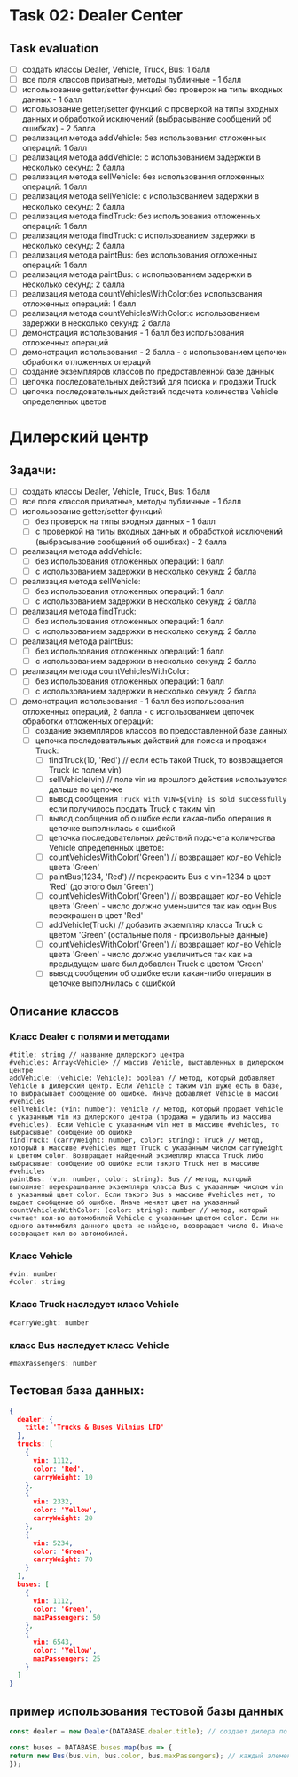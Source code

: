 # Task 02: Dealer Center

## Task evaluation

- [ ] создать классы Dealer, Vehicle, Truck, Bus: 1 балл
- [ ] все поля классов приватные, методы публичные - 1 балл
- [ ] использование getter/setter функций без проверок на типы входных данных - 1 балл
- [ ] использование getter/setter функций с проверкой на типы входных данных и обработкой исключений (выбрасывание сообщений об ошибках) - 2 балла
- [ ] реализация метода addVehicle: без использования отложенных операций: 1 балл
- [ ] реализация метода addVehicle: с использованием задержки в несколько секунд: 2 балла
- [ ] реализация метода sellVehicle: без использования отложенных операций: 1 балл
- [ ] реализация метода sellVehicle: с использованием задержки в несколько секунд: 2 балла
- [ ] реализация метода findTruck: без использования отложенных операций: 1 балл
- [ ] реализация метода findTruck: с использованием задержки в несколько секунд: 2 балла
- [ ] реализация метода paintBus: без использования отложенных операций: 1 балл
- [ ] реализация метода paintBus: с использованием задержки в несколько секунд: 2 балла
- [ ] реализация метода countVehiclesWithColor:без использования отложенных операций: 1 балл
- [ ] реализация метода countVehiclesWithColor:с использованием задержки в несколько секунд: 2 балла
- [ ] демонстрация использования - 1 балл без использования отложенных операций
- [ ] демонстрация использования - 2 балла - с использованием цепочек обработки отложенных операций
- [ ] создание экземпляров классов по предоставленной базе данных
- [ ] цепочка последовательных действий для поиска и продажи Truck
- [ ] цепочка последовательных действий подсчета количества Vehicle определенных цветов

# Дилерский центр

## Задачи:

- [ ] создать классы Dealer, Vehicle, Truck, Bus: 1 балл
- [ ] все поля классов приватные, методы публичные - 1 балл
- [ ] использование getter/setter функций
  - [ ] без проверок на типы входных данных - 1 балл
  - [ ] с проверкой на типы входных данных и обработкой исключений (выбрасывание сообщений об ошибках) - 2 балла
- [ ] реализация метода addVehicle:
  - [ ] без использования отложенных операций: 1 балл
  - [ ] с использованием задержки в несколько секунд: 2 балла
- [ ] реализация метода sellVehicle:
  - [ ] без использования отложенных операций: 1 балл
  - [ ] с использованием задержки в несколько секунд: 2 балла
- [ ] реализация метода findTruck:
  - [ ] без использования отложенных операций: 1 балл
  - [ ] с использованием задержки в несколько секунд: 2 балла
- [ ] реализация метода paintBus:
  - [ ] без использования отложенных операций: 1 балл
  - [ ] с использованием задержки в несколько секунд: 2 балла
- [ ] реализация метода countVehiclesWithColor:
  - [ ] без использования отложенных операций: 1 балл
  - [ ] с использованием задержки в несколько секунд: 2 балла
- [ ] демонстрация использования - 1 балл без использования отложенных операций, 2 балла - с использованием цепочек
  обработки отложенных операций:
  - [ ] создание экземпляров классов по предоставленной базе данных
  - [ ] цепочка последовательных действий для поиска и продажи Truck:
    - [ ] findTruck(10, 'Red') // если есть такой Truck, то возвращается Truck (с полем vin)
    - [ ] sellVehicle(vin) // поле vin из прошлого действия используется дальше по цепочке
    - [ ] вывод сообщения `Truck with VIN=${vin} is sold successfully` если получилось продать Truck с таким vin
    - [ ] вывод сообщения об ошибке если какая-либо операция в цепочке выполнилась с ошибкой
    - [ ] цепочка последовательных действий подсчета количества Vehicle определенных цветов:
    - [ ] countVehiclesWithColor('Green') // возвращает кол-во Vehicle цвета 'Green'
    - [ ] paintBus(1234, 'Red') // перекрасить Bus с vin=1234 в цвет 'Red' (до этого был 'Green')
    - [ ] countVehiclesWithColor('Green') // возвращает кол-во Vehicle цвета 'Green' - число должно уменьшится так как
      один Bus перекрашен в цвет 'Red'
    - [ ] addVehicle(Truck) // добавить экземпляр класса Truck с цветом 'Green' (остальные поля - произвольные данные)
    - [ ] countVehiclesWithColor('Green') // возвращает кол-во Vehicle цвета 'Green' - число должно увеличиться так как
      на предыдущем шаге был добавлен Truck с цветом 'Green'
    - [ ] вывод сообщения об ошибке если какая-либо операция в цепочке выполнилась с ошибкой

## Описание классов

### Класс Dealer с полями и методами

    #title: string // название дилерского центра
    #vehicles: Array<Vehicle> // массив Vehicle, выставленных в дилерском центре
    addVehicle: (vehicle: Vehicle): boolean // метод, который добавляет Vehicle в дилерский центр. Если Vehicle с таким vin шуже есть в базе, то выбрасывает сообщение об ошибке. Иначе добавляет Vehicle в массив #vehicles
    sellVehicle: (vin: number): Vehicle // метод, который продает Vehicle с указанным vin из дилерского центра (продажа = удалить из массива #vehicles). Если Vehicle с указанным vin нет в массиве #vehicles, то выбрасывает сообщение об ошибке
    findTruck: (carryWeight: number, color: string): Truck // метод, который в массиве #vehicles ищет Truck с указанным числом carryWeight и цветом color. Возвращает найденный экзмепляр класса Truck либо выбрасывает сообщение об ошибке если такого Truck нет в массиве #vehicles
    paintBus: (vin: number, color: string): Bus // метод, который выполняет перекрашивание экземпляра класса Bus с указанным числом vin в указанный цвет color. Если такого Bus в массиве #vehicles нет, то выдает сообщение об ошибке. Иначе меняет цвет на указанный
    countVehiclesWithColor: (color: string): number // метод, который считает кол-во автомобилей Vehicle с указанным цветом color. Если ни одного автомобиля данного цвета не найдено, возвращает число 0. Иначе возвращает кол-во автомобилей.

### Класс Vehicle

    #vin: number
    #color: string

### Класс Truck наследует класс Vehicle

    #carryWeight: number

### класс Bus наследует класс Vehicle

    #maxPassengers: number

## Тестовая база данных:

```json lines
{
  dealer: {
    title: 'Trucks & Buses Vilnius LTD'
  },
  trucks: [
    {
      vin: 1112,
      color: 'Red',
      carryWeight: 10
    },
    {
      vin: 2332,
      color: 'Yellow',
      carryWeight: 20
    },
    {
      vin: 5234,
      color: 'Green',
      carryWeight: 70
    }
  ],
  buses: [
    {
      vin: 1112,
      color: 'Green',
      maxPassengers: 50
    },
    {
      vin: 6543,
      color: 'Yellow',
      maxPassengers: 25
    }
  ]
}
```

## пример использования тестовой базы данных

```javascript
const dealer = new Dealer(DATABASE.dealer.title); // создает дилера по информации из тестовой базе данных
````

```javascript
const buses = DATABASE.buses.map(bus => {
return new Bus(bus.vin, bus.color, bus.maxPassengers); // каждый элемент массива из тестовой базы данных переводим в экземпляр класса Bus. Сохраняем полученный массив в переменную buses
});
```
